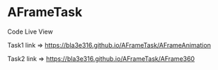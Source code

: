 # AFrameTask
Code Live View

Task1 link => https://bla3e316.github.io/AFrameTask/AFrameAnimation

Task2 link => https://bla3e316.github.io/AFrameTask/AFrame360
